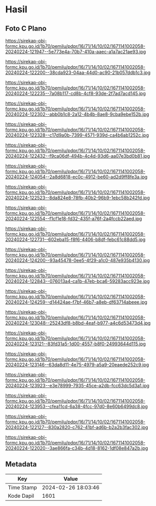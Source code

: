 # Hasil

## Foto C Plano

https://sirekap-obj-formc.kpu.go.id/1b70/pemilu/pdpr/16/71/14/10/02/1671141002058-20240224-121947--5e773e4a-70b7-410a-aaec-a1a7ac21ae93.jpg

https://sirekap-obj-formc.kpu.go.id/1b70/pemilu/pdpr/16/71/14/10/02/1671141002058-20240224-122200--38cda923-04aa-44d0-ac90-21b057ddb1c3.jpg

https://sirekap-obj-formc.kpu.go.id/1b70/pemilu/pdpr/16/71/14/10/02/1671141002058-20240224-122235--7a08b117-cd8b-4cf8-93de-2f7ad7acd145.jpg

https://sirekap-obj-formc.kpu.go.id/1b70/pemilu/pdpr/16/71/14/10/02/1671141002058-20240224-122302--abb0b1c8-2a12-4b4b-8ae8-9cba9ebe152b.jpg

https://sirekap-obj-formc.kpu.go.id/1b70/pemilu/pdpr/16/71/14/10/02/1671141002058-20240224-122328--c17d9a0b-7399-4571-939d-ca4b6ab1252c.jpg

https://sirekap-obj-formc.kpu.go.id/1b70/pemilu/pdpr/16/71/14/10/02/1671141002058-20240224-122432--f9ca06df-494b-4c4d-93d6-aa07e3bd0b81.jpg

https://sirekap-obj-formc.kpu.go.id/1b70/pemilu/pdpr/16/71/14/10/02/1671141002058-20240224-124054--2a8d6818-ec0c-4912-be60-ad2d9ff8fe3a.jpg

https://sirekap-obj-formc.kpu.go.id/1b70/pemilu/pdpr/16/71/14/10/02/1671141002058-20240224-122523--8da824e8-78fb-40b2-96b9-1ebc58b242fd.jpg

https://sirekap-obj-formc.kpu.go.id/1b70/pemilu/pdpr/16/71/14/10/02/1671141002058-20240224-122554--f1cf1e18-fd32-435f-a76f-2a4fccb22aed.jpg

https://sirekap-obj-formc.kpu.go.id/1b70/pemilu/pdpr/16/71/14/10/02/1671141002058-20240224-122731--602eba15-f8f6-4406-b8df-febc61c88dd5.jpg

https://sirekap-obj-formc.kpu.go.id/1b70/pemilu/pdpr/16/71/14/10/02/1671141002058-20240224-124200--93a45478-0ee5-4f29-a1c0-487e935b4130.jpg

https://sirekap-obj-formc.kpu.go.id/1b70/pemilu/pdpr/16/71/14/10/02/1671141002058-20240224-122843--076013a4-ca1b-47eb-bca6-59283acc923e.jpg

https://sirekap-obj-formc.kpu.go.id/1b70/pemilu/pdpr/16/71/14/10/02/1671141002058-20240224-124259--d14424ae-f7bf-46b7-a8eb-df63714abeee.jpg

https://sirekap-obj-formc.kpu.go.id/1b70/pemilu/pdpr/16/71/14/10/02/1671141002058-20240224-123048--25243df8-b8bd-4eaf-b977-a4c6d53473d4.jpg

https://sirekap-obj-formc.kpu.go.id/1b70/pemilu/pdpr/16/71/14/10/02/1671141002058-20240224-123121--83fd31a5-1d00-4557-b8f0-24993644d115.jpg

https://sirekap-obj-formc.kpu.go.id/1b70/pemilu/pdpr/16/71/14/10/02/1671141002058-20240224-123146--63da8d11-4e75-4979-a5a9-20eaede252c9.jpg

https://sirekap-obj-formc.kpu.go.id/1b70/pemilu/pdpr/16/71/14/10/02/1671141002058-20240224-123923--e3e78999-7935-45ce-a2db-fcc63dc5d3a1.jpg

https://sirekap-obj-formc.kpu.go.id/1b70/pemilu/pdpr/16/71/14/10/02/1671141002058-20240224-123953--cfea11cd-6a38-4fcc-97d0-8e60b6499dc8.jpg

https://sirekap-obj-formc.kpu.go.id/1b70/pemilu/pdpr/16/71/14/10/02/1671141002058-20240224-122127--830a2820-c762-41bf-ad6b-b2a2b3fac302.jpg

https://sirekap-obj-formc.kpu.go.id/1b70/pemilu/pdpr/16/71/14/10/02/1671141002058-20240224-122020--3ae866fa-c34b-4d18-8162-1df08e847a2b.jpg


## Metadata

| Key        | Value               |
| ---------- | ------------------- |
| Time Stamp | 2024-02-26 18:03:46 |
| Kode Dapil | 1601                |



